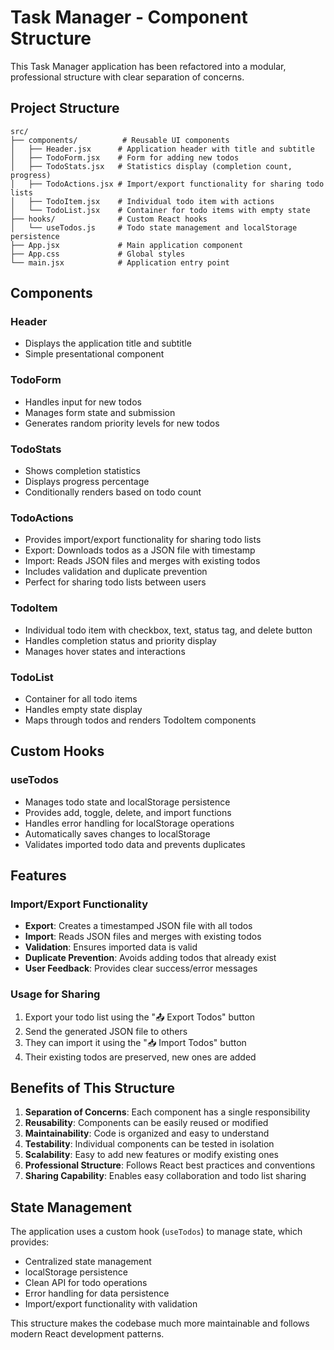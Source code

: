 # Task Manager - Component Structure

This Task Manager application has been refactored into a modular, professional structure with clear separation of concerns.

## Project Structure

```
src/
├── components/          # Reusable UI components
│   ├── Header.jsx      # Application header with title and subtitle
│   ├── TodoForm.jsx    # Form for adding new todos
│   ├── TodoStats.jsx   # Statistics display (completion count, progress)
│   ├── TodoActions.jsx # Import/export functionality for sharing todo lists
│   ├── TodoItem.jsx    # Individual todo item with actions
│   └── TodoList.jsx    # Container for todo items with empty state
├── hooks/              # Custom React hooks
│   └── useTodos.js     # Todo state management and localStorage persistence
├── App.jsx             # Main application component
├── App.css             # Global styles
└── main.jsx            # Application entry point
```

## Components

### Header
- Displays the application title and subtitle
- Simple presentational component

### TodoForm
- Handles input for new todos
- Manages form state and submission
- Generates random priority levels for new todos

### TodoStats
- Shows completion statistics
- Displays progress percentage
- Conditionally renders based on todo count

### TodoActions
- Provides import/export functionality for sharing todo lists
- Export: Downloads todos as a JSON file with timestamp
- Import: Reads JSON files and merges with existing todos
- Includes validation and duplicate prevention
- Perfect for sharing todo lists between users

### TodoItem
- Individual todo item with checkbox, text, status tag, and delete button
- Handles completion status and priority display
- Manages hover states and interactions

### TodoList
- Container for all todo items
- Handles empty state display
- Maps through todos and renders TodoItem components

## Custom Hooks

### useTodos
- Manages todo state and localStorage persistence
- Provides add, toggle, delete, and import functions
- Handles error handling for localStorage operations
- Automatically saves changes to localStorage
- Validates imported todo data and prevents duplicates

## Features

### Import/Export Functionality
- **Export**: Creates a timestamped JSON file with all todos
- **Import**: Reads JSON files and merges with existing todos
- **Validation**: Ensures imported data is valid
- **Duplicate Prevention**: Avoids adding todos that already exist
- **User Feedback**: Provides clear success/error messages

### Usage for Sharing
1. Export your todo list using the "📤 Export Todos" button
2. Send the generated JSON file to others
3. They can import it using the "📥 Import Todos" button
4. Their existing todos are preserved, new ones are added

## Benefits of This Structure

1. **Separation of Concerns**: Each component has a single responsibility
2. **Reusability**: Components can be easily reused or modified
3. **Maintainability**: Code is organized and easy to understand
4. **Testability**: Individual components can be tested in isolation
5. **Scalability**: Easy to add new features or modify existing ones
6. **Professional Structure**: Follows React best practices and conventions
7. **Sharing Capability**: Enables easy collaboration and todo list sharing

## State Management

The application uses a custom hook (`useTodos`) to manage state, which provides:
- Centralized state management
- localStorage persistence
- Clean API for todo operations
- Error handling for data persistence
- Import/export functionality with validation

This structure makes the codebase much more maintainable and follows modern React development patterns. 